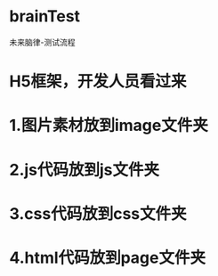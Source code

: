 # brainTest
未来脑律-测试流程
# H5框架，开发人员看过来
# 1.图片素材放到image文件夹
# 2.js代码放到js文件夹
# 3.css代码放到css文件夹
# 4.html代码放到page文件夹
